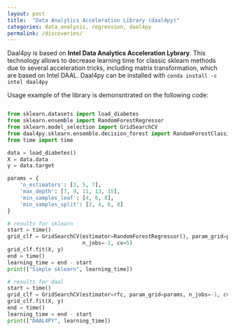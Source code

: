 ```yaml
---
layout: post
title:  "Data Analytics Acceleration Library (daal4py)"
categories: data_analysis, regression, daal4py
permalink: /discoveries/
---
```


Daal4py is based on **Intel Data Analytics Acceleration Lybrary**. This technology allows to decrease learning time for classic sklearn methods due to several acceleration tricks, including matrix transformation, which are based on Intel DAAL.
Daal4py can be installed with `conda install -c intel daal4py`

Usage example of the library is demonsntrated on the following code:


```python

from sklearn.datasets import load_diabetes
from sklearn.ensemble import RandomForestRegressor
from sklearn.model_selection import GridSearchCV
from daal4py.sklearn.ensemble.decision_forest import RandomForestClassifier as rfc
from time import time

data = load_diabetes()
X = data.data
y = data.target

params = {
    'n_estimators': [3, 5, 7],
    'max_depth': [7, 9, 11, 13, 15],
    'min_samples_leaf': [4, 6, 8],
    'min_samples_split': [2, 4, 6, 8]
}

# results for sklearn
start = time()
grid_clf = GridSearchCV(estimator=RandomForestRegressor(), param_grid=params, 
                        n_jobs=-1, cv=5)
grid_clf.fit(X, y)
end = time()
learning_time = end - start
print(["Simple sklearn", learning_time])

# results for daal
start = time()
grid_clf = GridSearchCV(estimator=rfc, param_grid=params, n_jobs=-1, cv=5)
grid_clf.fit(X, y)
end = time()
learning_time = end - start
print(["DAAL4PY", learning_time])
```
